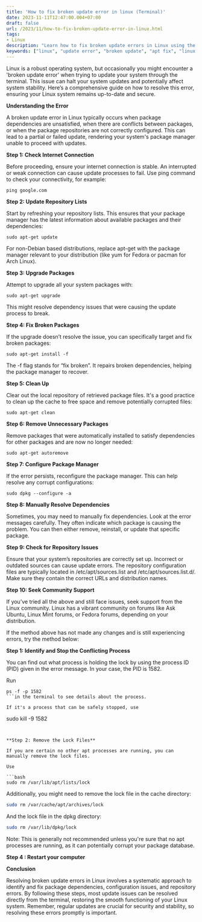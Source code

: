 ```yaml
---
title: 'How to fix broken update error in linux (Terminal)'
date: 2023-11-11T12:47:00.004+07:00
draft: false
url: /2023/11/how-to-fix-broken-update-error-in-linux.html
tags: 
- Linux
description: "Learn how to fix broken update errors in Linux using the terminal. Step-by-step guide to resolve package dependency issues."
keywords: ["linux", "update error", "broken update", "apt fix", "linux terminal"]
---
```


Linux is a robust operating system, but occasionally you might encounter a 'broken update error' when trying to update your system through the terminal. This issue can halt your system updates and potentially affect system stability. Here’s a comprehensive guide on how to resolve this error, ensuring your Linux system remains up-to-date and secure.

**Understanding the Error**

A broken update error in Linux typically occurs when package dependencies are unsatisfied, when there are conflicts between packages, or when the package repositories are not correctly configured. This can lead to a partial or failed update, rendering your system's package manager unable to proceed with updates.

**Step 1: Check Internet Connection**

Before proceeding, ensure your internet connection is stable. An interrupted or weak connection can cause update processes to fail. Use ping command to check your connectivity, for example:

```
ping google.com
```

**Step 2: Update Repository Lists**

Start by refreshing your repository lists. This ensures that your package manager has the latest information about available packages and their dependencies:

```
sudo apt-get update
```

For non-Debian based distributions, replace apt-get with the package manager relevant to your distribution (like yum for Fedora or pacman for Arch Linux).

**Step 3: Upgrade Packages**

Attempt to upgrade all your system packages with:

```
sudo apt-get upgrade
```

This might resolve dependency issues that were causing the update process to break.

  

**Step 4: Fix Broken Packages**

If the upgrade doesn’t resolve the issue, you can specifically target and fix broken packages:

```
sudo apt-get install -f
```

The -f flag stands for “fix broken”. It repairs broken dependencies, helping the package manager to recover.

**Step 5: Clean Up**

Clear out the local repository of retrieved package files. It's a good practice to clean up the cache to free space and remove potentially corrupted files:

```
sudo apt-get clean
```

**Step 6: Remove Unnecessary Packages**

Remove packages that were automatically installed to satisfy dependencies for other packages and are now no longer needed:

```
sudo apt-get autoremove
```

**Step 7: Configure Package Manager**

If the error persists, reconfigure the package manager. This can help resolve any corrupt configurations:

```
sudo dpkg --configure -a
```

**Step 8: Manually Resolve Dependencies**

Sometimes, you may need to manually fix dependencies. Look at the error messages carefully. They often indicate which package is causing the problem. You can then either remove, reinstall, or update that specific package.

**Step 9: Check for Repository Issues**

Ensure that your system’s repositories are correctly set up. Incorrect or outdated sources can cause update errors. The repository configuration files are typically located in /etc/apt/sources.list and /etc/apt/sources.list.d/. Make sure they contain the correct URLs and distribution names.

**Step 10: Seek Community Support**

If you’ve tried all the above and still face issues, seek support from the Linux community. Linux has a vibrant community on forums like Ask Ubuntu, Linux Mint forums, or Fedora forums, depending on your distribution.

If the method above has not made any changes and is still experiencing errors, try the method below:

**Step 1: Identify and Stop the Conflicting Process**

You can find out what process is holding the lock by using the process ID (PID) given in the error message. In your case, the PID is 1582.

Run

```
ps -f -p 1582
```in the terminal to see details about the process.

If it's a process that can be safely stopped, use

```
sudo kill -9 1582
```Be cautious with this command, as killing essential system processes can cause problems.

  
**Step 2: Remove the Lock Files**

If you are certain no other apt processes are running, you can manually remove the lock files.

Use

```bash
sudo rm /var/lib/apt/lists/lock
```

Additionally, you might need to remove the lock file in the cache directory:

```bash
sudo rm /var/cache/apt/archives/lock
```

And the lock file in the dpkg directory:

```bash
sudo rm /var/lib/dpkg/lock
```

Note: This is generally not recommended unless you're sure that no apt processes are running, as it can potentially corrupt your package database.

**Step 4 : Restart your computer**

**Conclusion**

Resolving broken update errors in Linux involves a systematic approach to identify and fix package dependencies, configuration issues, and repository errors. By following these steps, most update issues can be resolved directly from the terminal, restoring the smooth functioning of your Linux system. Remember, regular updates are crucial for security and stability, so resolving these errors promptly is important.